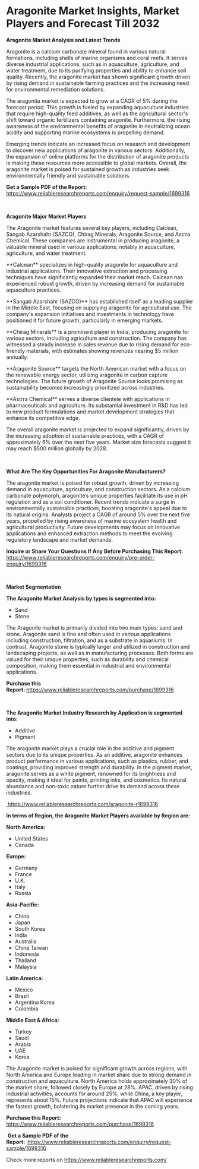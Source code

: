 <p><h1>Aragonite Market Insights, Market Players and Forecast Till 2032</h1></p><p><strong>Aragonite Market Analysis and Latest Trends</strong></p>
<p><p>Aragonite is a calcium carbonate mineral found in various natural formations, including shells of marine organisms and coral reefs. It serves diverse industrial applications, such as in aquaculture, agriculture, and water treatment, due to its purifying properties and ability to enhance soil quality. Recently, the aragonite market has shown significant growth driven by rising demand in sustainable farming practices and the increasing need for environmental remediation solutions.</p><p>The aragonite market is expected to grow at a CAGR of 5% during the forecast period. This growth is fueled by expanding aquaculture industries that require high-quality feed additives, as well as the agricultural sector's shift toward organic fertilizers containing aragonite. Furthermore, the rising awareness of the environmental benefits of aragonite in neutralizing ocean acidity and supporting marine ecosystems is propelling demand.</p><p>Emerging trends indicate an increased focus on research and development to discover new applications of aragonite in various sectors. Additionally, the expansion of online platforms for the distribution of aragonite products is making these resources more accessible to global markets. Overall, the aragonite market is poised for sustained growth as industries seek environmentally friendly and sustainable solutions.</p></p>
<p><strong>Get a Sample PDF of the Report:&nbsp;</strong> <a href="https://www.reliableresearchreports.com/enquiry/request-sample/1699316?utm_campaign=3250&utm_medium=2&utm_source=Github&utm_content=ia&utm_term=31032025&utm_id=aragonite">https://www.reliableresearchreports.com/enquiry/request-sample/1699316</a></p>
<p>&nbsp;</p>
<p><strong>Aragonite Major Market Players</strong></p>
<p><p>The Aragonite market features several key players, including Calcean, Sangab Azarshahr (SAZCO), Chirag Minerals, Aragonite Source, and Astrra Chemical. These companies are instrumental in producing aragonite, a valuable mineral used in various applications, notably in aquaculture, agriculture, and water treatment.</p><p>**Calcean** specializes in high-quality aragonite for aquaculture and industrial applications. Their innovative extraction and processing techniques have significantly expanded their market reach. Calcean has experienced robust growth, driven by increasing demand for sustainable aquaculture practices.</p><p>**Sangab Azarshahr (SAZCO)** has established itself as a leading supplier in the Middle East, focusing on supplying aragonite for agricultural use. The company's expansion initiatives and investments in technology have positioned it for future growth, particularly in emerging markets.</p><p>**Chirag Minerals** is a prominent player in India, producing aragonite for various sectors, including agriculture and construction. The company has witnessed a steady increase in sales revenue due to rising demand for eco-friendly materials, with estimates showing revenues nearing $5 million annually. </p><p>**Aragonite Source** targets the North American market with a focus on the renewable energy sector, utilizing aragonite in carbon capture technologies. The future growth of Aragonite Source looks promising as sustainability becomes increasingly prioritized across industries.</p><p>**Astrra Chemical** serves a diverse clientele with applications in pharmaceuticals and agriculture. Its substantial investment in R&D has led to new product formulations and market development strategies that enhance its competitive edge.</p><p>The overall aragonite market is projected to expand significantly, driven by the increasing adoption of sustainable practices, with a CAGR of approximately 6% over the next five years. Market size forecasts suggest it may reach $500 million globally by 2028.</p></p>
<p>&nbsp;</p>
<p><strong>What Are The Key Opportunities For Aragonite Manufacturers?</strong></p>
<p><p>The aragonite market is poised for robust growth, driven by increasing demand in aquaculture, agriculture, and construction sectors. As a calcium carbonate polymorph, aragonite’s unique properties facilitate its use in pH regulation and as a soil conditioner. Recent trends indicate a surge in environmentally sustainable practices, boosting aragonite's appeal due to its natural origins. Analysts project a CAGR of around 5% over the next five years, propelled by rising awareness of marine ecosystem health and agricultural productivity. Future developments may focus on innovative applications and enhanced extraction methods to meet the evolving regulatory landscape and market demands.</p></p>
<p><strong>Inquire or Share Your Questions If Any Before Purchasing This Report:</strong> <a href="https://www.reliableresearchreports.com/enquiry/pre-order-enquiry/1699316?utm_campaign=3250&utm_medium=2&utm_source=Github&utm_content=ia&utm_term=31032025&utm_id=aragonite">https://www.reliableresearchreports.com/enquiry/pre-order-enquiry/1699316</a></p>
<p>&nbsp;</p>
<p><strong>Market Segmentation</strong></p>
<p><strong>The Aragonite Market Analysis by types is segmented into:</strong></p>
<p><ul><li>Sand</li><li>Stone</li></ul></p>
<p><p>The Aragonite market is primarily divided into two main types: sand and stone. Aragonite sand is fine and often used in various applications including construction, filtration, and as a substrate in aquariums. In contrast, Aragonite stone is typically larger and utilized in construction and landscaping projects, as well as in manufacturing processes. Both forms are valued for their unique properties, such as durability and chemical composition, making them essential in industrial and environmental applications.</p></p>
<p><strong>Purchase this Report:&nbsp;</strong><a href="https://www.reliableresearchreports.com/purchase/1699316?utm_campaign=3250&utm_medium=2&utm_source=Github&utm_content=ia&utm_term=31032025&utm_id=aragonite">https://www.reliableresearchreports.com/purchase/1699316</a></p>
<p>&nbsp;</p>
<p><strong>The Aragonite Market Industry Research by Application is segmented into:</strong></p>
<p><ul><li>Additive</li><li>Pigment</li></ul></p>
<p><p>The aragonite market plays a crucial role in the additive and pigment sectors due to its unique properties. As an additive, aragonite enhances product performance in various applications, such as plastics, rubber, and coatings, providing improved strength and durability. In the pigment market, aragonite serves as a white pigment, renowned for its brightness and opacity, making it ideal for paints, printing inks, and cosmetics. Its natural abundance and non-toxic nature further drive its demand across these industries.</p></p>
<p><a href="https://www.reliableresearchreports.com/aragonite-r1699316?utm_campaign=3250&utm_medium=2&utm_source=Github&utm_content=ia&utm_term=31032025&utm_id=aragonite">&nbsp;https://www.reliableresearchreports.com/aragonite-r1699316</a></p>
<p><strong>In terms of Region, the Aragonite Market Players available by Region are:</strong></p>
<p>
    <p> <strong> North America: </strong>
        <ul>
            <li>United States</li>
            <li>Canada</li>
        </ul>
        </p> 
    <p> <strong> Europe: </strong>
        <ul>
            <li>Germany</li>
            <li>France</li>
            <li>U.K.</li>
            <li>Italy</li>
            <li>Russia</li>
        </ul>
        </p> 
    <p> <strong> Asia-Pacific: </strong>
        <ul>
            <li>China</li>
            <li>Japan</li>
            <li>South Korea</li>
            <li>India</li>
            <li>Australia</li>
            <li>China Taiwan</li>
            <li>Indonesia</li>
            <li>Thailand</li>
            <li>Malaysia</li>
        </ul>
        </p> 
    <p> <strong> Latin America: </strong>
        <ul>
            <li>Mexico</li>
            <li>Brazil</li>
            <li>Argentina Korea</li>
            <li>Colombia</li>
        </ul>
        </p> 
    <p> <strong> Middle East & Africa: </strong>
        <ul>
            <li>Turkey</li>
            <li>Saudi</li>
            <li>Arabia</li>
            <li>UAE</li>
            <li>Korea</li>
        </ul>
    </p>
    </p>
<p><p>The Aragonite market is poised for significant growth across regions, with North America and Europe leading in market share due to strong demand in construction and aquaculture. North America holds approximately 30% of the market share, followed closely by Europe at 28%. APAC, driven by rising industrial activities, accounts for around 25%, while China, a key player, represents about 15%. Future projections indicate that APAC will experience the fastest growth, bolstering its market presence in the coming years.</p></p>
<p><strong>Purchase this Report: </strong><a href="https://www.reliableresearchreports.com/purchase/1699316?utm_campaign=3250&utm_medium=2&utm_source=Github&utm_content=ia&utm_term=31032025&utm_id=aragonite">https://www.reliableresearchreports.com/purchase/1699316</a></p>
<p>&nbsp;<strong>Get a Sample PDF of the Report:&nbsp;&nbsp;</strong><a href="https://www.reliableresearchreports.com/enquiry/request-sample/1699316?utm_campaign=3250&utm_medium=2&utm_source=Github&utm_content=ia&utm_term=31032025&utm_id=aragonite">https://www.reliableresearchreports.com/enquiry/request-sample/1699316</a></p>
<p><strong></strong></p>
<p>Check more reports on <a href="https://www.reliableresearchreports.com/?utm_campaign=3250&utm_medium=2&utm_source=Github&utm_content=ia&utm_term=31032025&utm_id=aragonite">https://www.reliableresearchreports.com/</a></p>